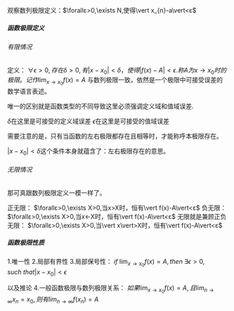 观察数列极限定义：$\forallε>0,\exists N,使得\vert x_{n}-a\vert<ε$

##### 函数极限定义

###### 有限情况
定义：
$\forall\epsilon>0,存在 \delta>0,有\vert x-x_{0}\vert<\delta，使得\vert f(x)-A\vert< \epsilon$.$称A为x\to x_{0}时的极限。记作\lim_{ x \to x_{0} }f(x)=A$
与数列极限一致，依然是一个极限中可接受误差的数学语言表述。

唯一的区别就是函数类型的不同导致这里必须强调定义域和值域误差.

$\delta$在这里是可接受的定义域误差
$\epsilon$在这里是可接受的值域误差

需要注意的是，只有当函数的左右极限都存在且相等时，才能称呼本极限存在。

$\vert x-x_{0}\vert<\delta$这个条件本身就蕴含了：左右极限存在的意思。


###### 无限情况
那可真跟数列极限定义一模一样了。

正无限：
$\forallε>0,\exists X>0,当x>X时，恒有\vert f(x)-A\vert<ε$
负无限：
$\forallε>0,\exists X>0,当x<-X时，恒有\vert f(x)-A\vert<ε$
无限就是兼顾正负无限：
$\forallε>0,\exists X>0,当\vert x\vert>X时，恒有\vert f(x)-A\vert<ε$



##### 函数极限性质

1.唯一性
2.局部有界性
3.局部保号性：
$if\  \lim_{ x \to x_{0} }f(x)=A,then\ \exists \epsilon>0,such\ that \vert  x-x_{0} \vert<\epsilon$

以及推论
4.一般函数极限与数列极限关系：
$如果\lim_{ x \to x_{0}}f(x)=A,且\lim_{ n \to \infty }x_{n}=x_{0},则有lim_{n\to \infty }f(x_{n})=A$




